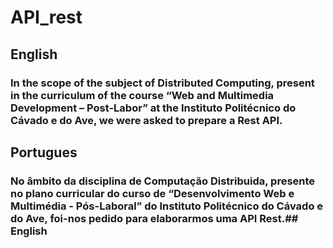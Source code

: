 # API_rest
## English
### In the scope of the subject of Distributed Computing, present in the curriculum of the course “Web and Multimedia Development – Post-Labor” at the Instituto Politécnico do Cávado e do Ave, we were asked to prepare a Rest API.

## Portugues
### No âmbito da disciplina de Computação Distribuida, presente no plano curricular do curso de “Desenvolvimento Web e Multimédia - Pós-Laboral” do Instituto Politécnico do Cávado e do Ave, foi-nos pedido para elaborarmos uma API Rest.## English
